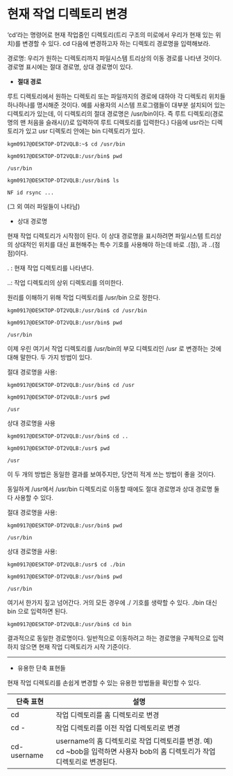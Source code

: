 

# 현재 작업 디렉토리 변경


‘cd’라는 명령어로 현재 작업중인 디렉토리(트리 구조의 미로에서 우리가 현재 있는 위치)를 변경할 수 있다. cd 다음에 변경하고자 하는 디렉토리 경로명을 입력해보라.

경로명: 우리가 원하는 디렉토리까지 파일시스템 트리상의 이동 경로를 나타낸 것이다. 경로명 표시에는 절대 경로명, 상대 경로명이 있다.


- **절대 경로**


루트 디렉토리에서 원하는 디렉토리 또는 파일까지의 경로에 대하야 각 디렉토리 위치들 하나하나를 명시해준 것이다. 예를 사용자의 시스템 프로그램들이 대부분 설치되어 있는 디렉토리가 있는데, 이 디렉토리의 절대 경로명은 /usr/bin이다. 즉 루트 디렉토리(경로명의 맨 처음을 슬래시(/)로 입력하여 루트 디렉토리를 입력한다.) 다음에 usr라는 디렉토리가 있고 usr 디렉토리 안에는 bin 디렉토리가 있다.


``` shell
kgm0917@DESKTOP-DT2VQLB:~$ cd /usr/bin

kgm0917@DESKTOP-DT2VQLB:/usr/bin$ pwd

/usr/bin

kgm0917@DESKTOP-DT2VQLB:/usr/bin$ ls

NF id rsync ...
```


(그 외 여러 파일들이 나타남)


- 상대 경로명


현재 작업 디렉토리가 시작점이 된다. 이 상대 경로명을 표시하려면 파일시스템 트리상의 상대적인 위치를 대신 표현해주는 특수 기호를 사용해야 하는데 바로 .(점), 과 ..(점점)이다.


. : 현재 작업 디렉토리를 나타낸다.

..: 작업 디렉토리의 상위 디렉토리를 의미한다.

원리를 이해하기 위해 작업 디렉토리를 /usr/bin 으로 정한다.

~~~ shell
kgm0917@DESKTOP-DT2VQLB:/usr/bin$ cd /usr/bin

kgm0917@DESKTOP-DT2VQLB:/usr/bin$ pwd

/usr/bin
~~~

이제 우린 여기서 작업 디렉토리를 /usr/bin의 부모 디렉토리인 /usr 로 변경하는 것에 대해 말한다. 두 가지 방법이 있다.



절대 경로명을 사용:

``` shell
kgm0917@DESKTOP-DT2VQLB:/usr/bin$ cd /usr

kgm0917@DESKTOP-DT2VQLB:/usr$ pwd

/usr
```


상대 경로명을 사용


``` shell
kgm0917@DESKTOP-DT2VQLB:/usr/bin$ cd ..

kgm0917@DESKTOP-DT2VQLB:/usr$ pwd

/usr
```




이 두 개의 방법은 동일한 결과를 보여주지만, 당연히 적게 쓰는 방법이 좋을 것이다.

동일하게 /usr에서 /usr/bin 디렉토리로 이동할 때에도 절대 경로명과 상대 경로명 둘 다 사용할 수 있다.


절대 경로명을 사용:


``` shell
kgm0917@DESKTOP-DT2VQLB:/usr/bin$ pwd

/usr/bin
```


상대 경로명을 사용:


```
kgm0917@DESKTOP-DT2VQLB:/usr$ cd ./bin

kgm0917@DESKTOP-DT2VQLB:/usr/bin$ pwd

/usr/bin
```


여기서 한가지 짚고 넘어간다. 거의 모든 경우에 ./ 기호를 생략할 수 있다. ./bin 대신 bin 으로 입력하면 된다.


``` shell
kgm0917@DESKTOP-DT2VQLB:/usr/bin$ cd bin

```


결과적으로 동일한 경로명이다. 일반적으로 이동하려고 하는 경로명을 구체적으로 입력하지 않으면 현재 작업 디렉토리가 시작 기준이다.


---

- 유용한 단축 표현들

현재 작업 디렉토리를 손쉽게 변경할 수 있는 유용한 방법들을 확인할 수 있다.



| 단축 표현        | 설명                                                                              |
| ------------ | ------------------------------------------------------------------------------- |
| cd           | 작업 디렉토리를 홈 디렉토리로 변경                                                             |
| cd -         | 작업 디렉토리를 이전 작업 디렉토리로 변경                                                         |
| cd- username | username의 홈 디렉토리로 작업 디렉토리를 변경. 예) cd ~bob을 입력하면 사용자 bob의 홈 디렉토리가 작업 디렉토리로 변경된다. |